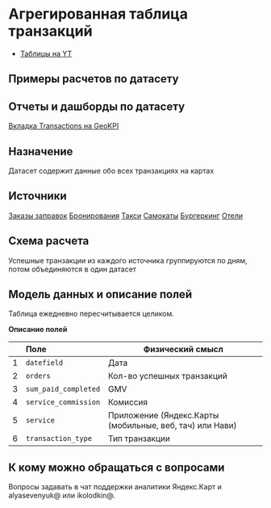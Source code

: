 # Агрегированная таблица транзакций
- [Таблицы на YT](https://yt.yandex-team.ru/hahn/navigation?path=//home/maps/analytics/data/total-transactions)

[comment]: <> (- [Датасет в Datalens]&#40;https://datalens.yandex-team.ru/datasets/7cesbudl9mto0-zapravki-orders&#41;)

## Примеры расчетов по датасету

## Отчеты и дашборды по датасету

[Вкладка Transactions на GeoKPI](https://datalens.yandex-team.ru/np4axs3m5dk6j-geo-kpi?tab=mgX)


## Назначение
Датасет содержит данные обо всех транзакциях на картах

## Источники
[Заказы заправок](https://yt.yandex-team.ru/hahn/navigation?path=//home/maps/analytics/datasets/zapravki-orders)
[Бронирования](https://yt.yandex-team.ru/hahn/navigation?path=//home/maps/analytics/datasets/yandex-bookings)
[Такси](https://yt.yandex-team.ru/hahn/navigation?path=//home/maps/analytics/reports/money/taxi-maps-orders/all)
[Самокаты](https://yt.yandex-team.ru/hahn/navigation?path=//home/maps/analytics/data/scooters/report)
[Бургеркинг](https://yt.yandex-team.ru/hahn/navigation?path=//home/maps/analytics/data/curbside-pickup/orders/orders)
[Отели](https://yt.yandex-team.ru/hahn/navigation?path=//home/travel-analytics/regular/hotels/bookings_and_redirects)


## Схема расчета
Успешные транзакции из каждого источника группируются по дням, потом объединяются в один датасет
## Модель данных и описание полей
Таблица ежедневно пересчитывается целиком.

**Описание полей**

|  | Поле | Физический смысл |
|:------------- |:-------------| -------------|
| 1| `datefield` | Дата|
| 2| `orders` | Кол-во успешных транзакций|
| 3| `sum_paid_completed` | GMV |
| 4| `service_commission` | Комиссия|
| 5| `service` | Приложение (Яндекс.Карты (мобильные, веб, тач) или Нави)|
| 6| `transaction_type` | Тип транзакции|



## К кому можно обращаться с вопросами

Вопросы задавать в чат поддержки аналитики Яндекс.Карт и alyasevenyuk@ или ikolodkin@.
